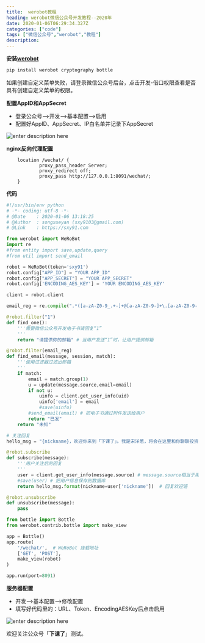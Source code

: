 ```yaml
---
title:  werobot教程
heading: werobot微信公众号开发教程--2020年
date: 2020-01-06T06:29:34.327Z
categories: ["code"]
tags: ["微信公众号","werobot","教程"]
description: 
---
```



**安装[werobot](https://werobot.readthedocs.io/zh_CN/latest/index.html)**

```bash
pip install werobot cryptography bottle
```


如果创建自定义菜单失败，请登录微信公众号后台，点击开发-借口权限查看是否具有创建自定义菜单的权限。

**配置AppID和AppSecret**

- 登录公众号-->开发-->基本配置-->启用
- 配置好AppID、AppSecret、IP白名单并记录下AppSecret

![enter description here](https://gitee.com/smile365/blogimg/raw/master/sxy91/1578292719110.png)

**nginx反向代理配置**
```nginxconf
    location /wechat/ {
            proxy_pass_header Server;
            proxy_redirect off;
            proxy_pass http://127.0.0.1:8091/wechat/;
    }
```


**代码**

```python
#!/usr/bin/env python
# -*- coding: utf-8 -*-
# @Date    : 2020-01-06 13:18:25
# @Author  : songxueyan (sxy9103@gmail.com)
# @Link    : https://sxy91.com

from werobot import WeRoBot
import re
#from entity import save,update,query
#from util import send_email

robot = WeRoBot(token='sxy91')
robot.config["APP_ID"] = "YOUR APP_ID"
robot.config["APP_SECRET"] = "YOUR APP_SECRET"
robot.config['ENCODING_AES_KEY'] = 'YOUR ENCODING_AES_KEY'

client = robot.client

email_reg = re.compile(".*([a-zA-Z0-9_.+-]+@[a-zA-Z0-9-]+\.[a-zA-Z0-9-.]+)")

@robot.filter("1")
def find_one():
	'''需要微信公众号开发电子书请回复“1”
	'''
    return "请提供你的邮箱" # 当用户发送“1”时，让用户提供邮箱

@robot.filter(email_reg)
def find_email(message, session, match):
	'''使用过滤器过滤出邮箱
	'''
	if match:
		email = match.group(1)
		u = update(message.source,email=email)
		if not u:
			uinfo = client.get_user_info(uid)
			uinfo['email'] = email
			#save(uinfo)
		#send_email(email) # 把电子书通过附件发送给用户
		return "已发"
	return "未知"

# 关注回复
hello_msg = "{nickname}，欢迎你来到「下课了」。我是宋洋葱，将会在这里和你聊聊投资理财、写作和职场等话题。针对互联网工作的小伙伴将不定期发送内推渠道。\n1.需要电子书请回复1"

@robot.subscribe
def subscribe(message):
	'''用户关注后的回复
	'''
	user = client.get_user_info(message.source) # message.source相当于用户的user_id
	#save(user) # 把用户信息保存到数据库
	return hello_msg.format(nickname=user['nickname'])  # 回复欢迎语

@robot.unsubscribe
def unsubscribe(message):
	pass

from bottle import Bottle
from werobot.contrib.bottle import make_view

app = Bottle()
app.route(
    '/wechat/',  # WeRoBot 挂载地址
    ['GET', 'POST'],
    make_view(robot)
)

app.run(port=8091)
```

**服务器配置**

- 开发-->基本配置-->修改配置
- 填写好代码里的：URL、Token、EncodingAESKey后点击启用


![enter description here](https://gitee.com/smile365/blogimg/raw/master/sxy91/1578292762126.png)


欢迎关注公众号「**下课了**」测试。

